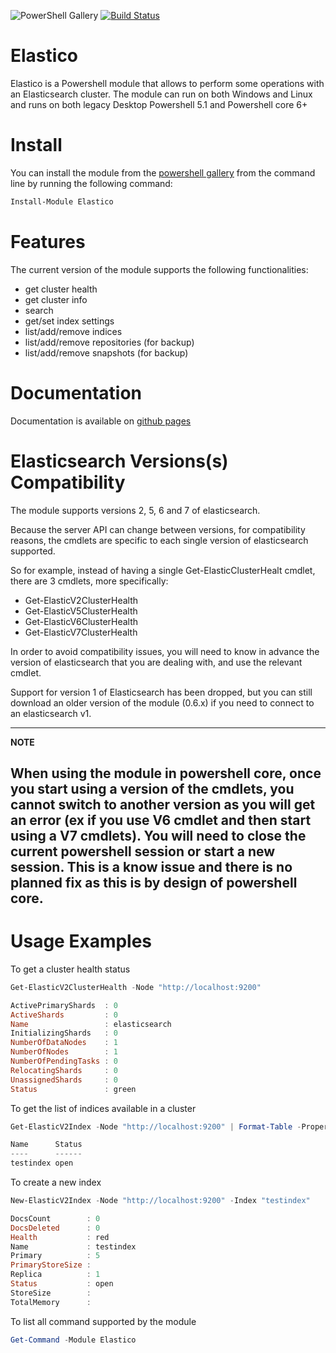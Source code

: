 ![PowerShell Gallery](https://img.shields.io/powershellgallery/v/elastico.svg?style=flat)
[![Build Status](https://luigigrilli.visualstudio.com/elastico/_apis/build/status/gigi81.elastico?branchName=master)](https://luigigrilli.visualstudio.com/elastico/_build/latest?definitionId=7&branchName=master)

# Elastico

Elastico is a Powershell module that allows to perform some operations with an Elasticsearch cluster. The module can run on both Windows and Linux and runs on both legacy Desktop Powershell 5.1 and Powershell core 6+

Install
============

You can install the module from the [powershell gallery](https://www.powershellgallery.com/packages/Elastico) from the command line by running the following command:
```powershell
Install-Module Elastico
```

Features
============

The current version of the module supports the following functionalities:
- get cluster health
- get cluster info
- search
- get/set index settings
- list/add/remove indices
- list/add/remove repositories (for backup)
- list/add/remove snapshots (for backup)

Documentation
============

Documentation is available on [github pages](https://gigi81.github.io/elastico/#Get-ElasticClusterHealth)

Elasticsearch Versions(s) Compatibility
============

The module supports versions 2, 5, 6 and 7 of elasticsearch.

Because the server API can change between versions, for compatibility reasons, the cmdlets are specific to each single version of elasticsearch supported.

So for example, instead of having a single Get-ElasticClusterHealt cmdlet, there are 3 cmdlets, more specifically:
- Get-ElasticV2ClusterHealth
- Get-ElasticV5ClusterHealth
- Get-ElasticV6ClusterHealth
- Get-ElasticV7ClusterHealth

In order to avoid compatibility issues, you will need to know in advance the version of elasticsearch that you are dealing with, and use the relevant cmdlet.

Support for version 1 of Elasticsearch has been dropped, but you can still download an older version of the module (0.6.x) if you need to connect to an elasticsearch v1.

---
**NOTE**

When using the module in powershell core, once you start using a version of the cmdlets, you cannot switch to another version as you will get an error (ex if you use V6 cmdlet and then start using a V7 cmdlets). You will need to close the current powershell session or start a new session.
This is a know issue and there is no planned fix as this is by design of powershell core.
---


Usage Examples
============

To get a cluster health status

```powershell
Get-ElasticV2ClusterHealth -Node "http://localhost:9200"

ActivePrimaryShards  : 0
ActiveShards         : 0
Name                 : elasticsearch
InitializingShards   : 0
NumberOfDataNodes    : 1
NumberOfNodes        : 1
NumberOfPendingTasks : 0
RelocatingShards     : 0
UnassignedShards     : 0
Status               : green
```

To get the list of indices available in a cluster

```powershell
Get-ElasticV2Index -Node "http://localhost:9200" | Format-Table -Property Name,Status

Name      Status
----      ------
testindex open
```

To create a new index

```powershell
New-ElasticV2Index -Node "http://localhost:9200" -Index "testindex"

DocsCount        : 0
DocsDeleted      : 0
Health           : red
Name             : testindex
Primary          : 5
PrimaryStoreSize :
Replica          : 1
Status           : open
StoreSize        :
TotalMemory      :
```

To list all command supported by the module

```powershell
Get-Command -Module Elastico
```
